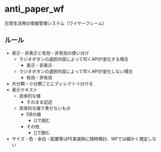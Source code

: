 # anti_paper_wf
日常生活用の情報管理システム（ワイヤーフレーム）

## ルール
- 表示・非表示と有効・非有効の使い分け
  - ラジオボタンの選択内容によって叩くAPIが変化する場合
    - 表示・非表示
  - ラジオボタンの選択内容によって叩くAPIが変化しない場合
    - 有効・非有効
- 大分類・小分類ごとにディレクトリ分ける
- 表示テキスト
  - 具体的な値
    - そのまま記述
  - 具体的な値で表せないもの
    - DBの値
      - {}で囲む
    - その他
      - []で囲む
- サイズ・色・余白・配置等はFE実装時に随時検討、WFでは細かく規定しない